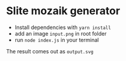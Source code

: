 # Slite mozaik generator

* Install dependencies with `yarn install`
* add an image `input.png` in root folder
* run `node index.js` in your terminal

The result comes out as `output.svg`
